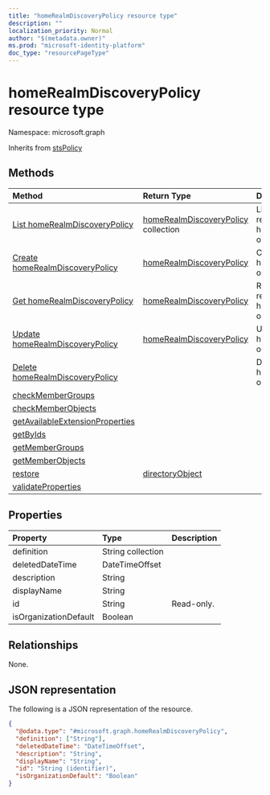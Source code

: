 ```yaml
---
title: "homeRealmDiscoveryPolicy resource type"
description: ""
localization_priority: Normal
author: "$(metadata.owner)"
ms.prod: "microsoft-identity-platform"
doc_type: "resourcePageType"
---
```


# homeRealmDiscoveryPolicy resource type

Namespace: microsoft.graph

Inherits from [stsPolicy](stspolicy.md)

## Methods

| Method                                                                                                | Return Type                                                        | Description                                                             |
| :---------------------------------------------------------------------------------------------------- | :----------------------------------------------------------------- | :---------------------------------------------------------------------- |
| [List homeRealmDiscoveryPolicy](../api/homerealmdiscoverypolicy-list.md)                              | [homeRealmDiscoveryPolicy](homeRealmDiscoveryPolicy.md) collection | List properties and relationships of a homeRealmDiscoveryPolicy object. |
| [Create homeRealmDiscoveryPolicy](../api/homerealmdiscoverypolicy-create.md)                          | [homeRealmDiscoveryPolicy](homeRealmDiscoveryPolicy.md)            | Create a new homeRealmDiscoveryPolicy object.                           |
| [Get homeRealmDiscoveryPolicy](../api/homerealmdiscoverypolicy-get.md)                                | [homeRealmDiscoveryPolicy](homeRealmDiscoveryPolicy.md)            | Read properties and relationships of a homeRealmDiscoveryPolicy object. |
| [Update homeRealmDiscoveryPolicy](../api/homerealmdiscoverypolicy-update.md)                          | [homeRealmDiscoveryPolicy](homeRealmDiscoveryPolicy.md)            | Update the properties of a homeRealmDiscoveryPolicy object.             |
| [Delete homeRealmDiscoveryPolicy](../api/homerealmdiscoverypolicy-delete.md)                          |                                                                    | Delete a homeRealmDiscoveryPolicy object.                               |
| [checkMemberGroups](../api/homerealmdiscoverypolicy-checkMemberGroups.md)                             |                                                                    |                                                                         |
| [checkMemberObjects](../api/homerealmdiscoverypolicy-checkMemberObjects.md)                           |                                                                    |                                                                         |
| [getAvailableExtensionProperties](../api/homerealmdiscoverypolicy-getAvailableExtensionProperties.md) |                                                                    |                                                                         |
| [getByIds](../api/homerealmdiscoverypolicy-getByIds.md)                                               |                                                                    |                                                                         |
| [getMemberGroups](../api/homerealmdiscoverypolicy-getMemberGroups.md)                                 |                                                                    |                                                                         |
| [getMemberObjects](../api/homerealmdiscoverypolicy-getMemberObjects.md)                               |                                                                    |                                                                         |
| [restore](../api/homerealmdiscoverypolicy-restore.md)                                                 | [directoryObject](../resources/-directoryobject.md)                |                                                                         |
| [validateProperties](../api/homerealmdiscoverypolicy-validateProperties.md)                           |                                                                    |                                                                         |

## Properties

| Property              | Type              | Description |
| :-------------------- | :---------------- | :---------- |
| definition            | String collection |             |
| deletedDateTime       | DateTimeOffset    |             |
| description           | String            |             |
| displayName           | String            |             |
| id                    | String            | Read-only.  |
| isOrganizationDefault | Boolean           |             |

## Relationships

None.

## JSON representation

The following is a JSON representation of the resource.

<!-- {
  "blockType": "resource",
  "keyProperty": "id",
  "@odata.type": "microsoft.graph.homeRealmDiscoveryPolicy",
  "baseType": "microsoft.graph.stsPolicy",
  "openType": False
}
-->

```json
{
  "@odata.type": "#microsoft.graph.homeRealmDiscoveryPolicy",
  "definition": ["String"],
  "deletedDateTime": "DateTimeOffset",
  "description": "String",
  "displayName": "String",
  "id": "String (identifier)",
  "isOrganizationDefault": "Boolean"
}
```
